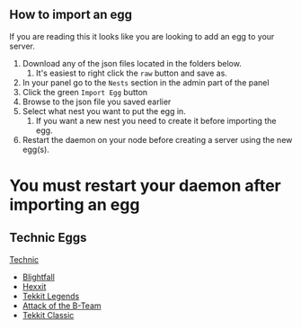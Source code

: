 ## How to import an egg

If you are reading this it looks like you are looking to add an egg to your server.

1. Download any of the json files located in the folders below. 
   1. It's easiest to right click the `raw` button and save as.
2. In your panel go to the `Nests` section in the admin part of the panel
3. Click the green `Import Egg` button
4. Browse to the json file you saved earlier
5. Select what nest you want to put the egg in.
   1. If you want a new nest you need to create it before importing the egg.
6. Restart the daemon on your node before creating a server using the new egg(s).

# You must restart your daemon after importing an egg

## Technic Eggs

[Technic](/minecraft_java/technic/)   
* [Blightfall](/minecraft_java/technic/blightfall/)
* [Hexxit](/minecraft_java/technic/hexxit/)  
* [Tekkit Legends](/minecraft_java/technic/tekkit-legends/)
* [Attack of the B-Team](/minecraft_java/technic/attack-of-the-bteam/)
* [Tekkit Classic](/minecraft_java/technic/tekkit-classic/)

